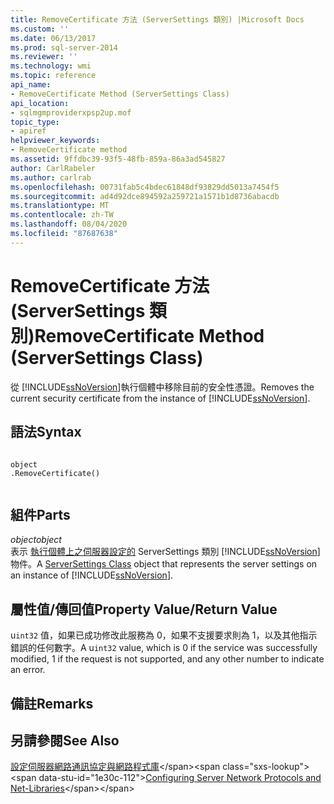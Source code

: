 ```yaml
---
title: RemoveCertificate 方法 (ServerSettings 類別) |Microsoft Docs
ms.custom: ''
ms.date: 06/13/2017
ms.prod: sql-server-2014
ms.reviewer: ''
ms.technology: wmi
ms.topic: reference
api_name:
- RemoveCertificate Method (ServerSettings Class)
api_location:
- sqlmgmproviderxpsp2up.mof
topic_type:
- apiref
helpviewer_keywords:
- RemoveCertificate method
ms.assetid: 9ffdbc39-93f5-48fb-859a-86a3ad545827
author: CarlRabeler
ms.author: carlrab
ms.openlocfilehash: 00731fab5c4bdec61848df93829dd5013a7454f5
ms.sourcegitcommit: ad4d92dce894592a259721a1571b1d8736abacdb
ms.translationtype: MT
ms.contentlocale: zh-TW
ms.lasthandoff: 08/04/2020
ms.locfileid: "87687638"
---
```

# <a name="removecertificate-method-serversettings-class"></a><span data-ttu-id="1e30c-102">RemoveCertificate 方法 (ServerSettings 類別)</span><span class="sxs-lookup"><span data-stu-id="1e30c-102">RemoveCertificate Method (ServerSettings Class)</span></span>
  <span data-ttu-id="1e30c-103">從 [!INCLUDE[ssNoVersion](../../../includes/ssnoversion-md.md)]執行個體中移除目前的安全性憑證。</span><span class="sxs-lookup"><span data-stu-id="1e30c-103">Removes the current security certificate from the instance of [!INCLUDE[ssNoVersion](../../../includes/ssnoversion-md.md)].</span></span>  
  
## <a name="syntax"></a><span data-ttu-id="1e30c-104">語法</span><span class="sxs-lookup"><span data-stu-id="1e30c-104">Syntax</span></span>  
  
```  
  
object  
.RemoveCertificate()  
  
```  
  
## <a name="parts"></a><span data-ttu-id="1e30c-105">組件</span><span class="sxs-lookup"><span data-stu-id="1e30c-105">Parts</span></span>  
 <span data-ttu-id="1e30c-106">*object*</span><span class="sxs-lookup"><span data-stu-id="1e30c-106">*object*</span></span>  
 <span data-ttu-id="1e30c-107">表示 [執行個體上之伺服器設定的](serversettings-class.md) ServerSettings 類別 [!INCLUDE[ssNoVersion](../../../includes/ssnoversion-md.md)]物件。</span><span class="sxs-lookup"><span data-stu-id="1e30c-107">A [ServerSettings Class](serversettings-class.md) object that represents the server settings on an instance of [!INCLUDE[ssNoVersion](../../../includes/ssnoversion-md.md)].</span></span>  
  
## <a name="property-valuereturn-value"></a><span data-ttu-id="1e30c-108">屬性值/傳回值</span><span class="sxs-lookup"><span data-stu-id="1e30c-108">Property Value/Return Value</span></span>  
 <span data-ttu-id="1e30c-109">u`int32` 值，如果已成功修改此服務為 0，如果不支援要求則為 1，以及其他指示錯誤的任何數字。</span><span class="sxs-lookup"><span data-stu-id="1e30c-109">A u`int32` value, which is 0 if the service was successfully modified, 1 if the request is not supported, and any other number to indicate an error.</span></span>  
  
## <a name="remarks"></a><span data-ttu-id="1e30c-110">備註</span><span class="sxs-lookup"><span data-stu-id="1e30c-110">Remarks</span></span>  
  
## <a name="see-also"></a><span data-ttu-id="1e30c-111">另請參閱</span><span class="sxs-lookup"><span data-stu-id="1e30c-111">See Also</span></span>  
 <span data-ttu-id="1e30c-112">[設定伺服器網路通訊協定與網路程式庫](https://msdn.microsoft.com/library/ms177485\(v=sql.100\).aspx)</span><span class="sxs-lookup"><span data-stu-id="1e30c-112">[Configuring Server Network Protocols and Net-Libraries](https://msdn.microsoft.com/library/ms177485\(v=sql.100\).aspx)</span></span>  
  
  
